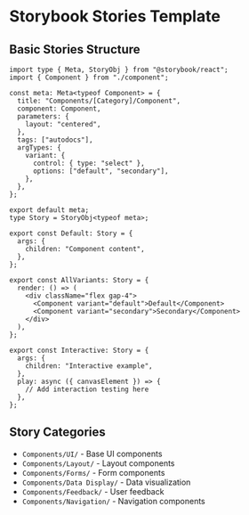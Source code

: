 # Storybook Stories Template

## Basic Stories Structure

```tsx
import type { Meta, StoryObj } from "@storybook/react";
import { Component } from "./component";

const meta: Meta<typeof Component> = {
  title: "Components/[Category]/Component",
  component: Component,
  parameters: {
    layout: "centered",
  },
  tags: ["autodocs"],
  argTypes: {
    variant: {
      control: { type: "select" },
      options: ["default", "secondary"],
    },
  },
};

export default meta;
type Story = StoryObj<typeof meta>;

export const Default: Story = {
  args: {
    children: "Component content",
  },
};

export const AllVariants: Story = {
  render: () => (
    <div className="flex gap-4">
      <Component variant="default">Default</Component>
      <Component variant="secondary">Secondary</Component>
    </div>
  ),
};

export const Interactive: Story = {
  args: {
    children: "Interactive example",
  },
  play: async ({ canvasElement }) => {
    // Add interaction testing here
  },
};
```

## Story Categories

- `Components/UI/` - Base UI components
- `Components/Layout/` - Layout components
- `Components/Forms/` - Form components
- `Components/Data Display/` - Data visualization
- `Components/Feedback/` - User feedback
- `Components/Navigation/` - Navigation components
